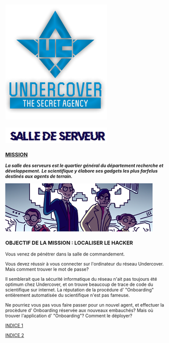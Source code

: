 

# ![img](/assets/undercover.png)

![image-20200824161237115](/assets/image-20200824161237115.png)

### <u>MISSION</u>

***La salle des serveurs est le quartier général du département recherche et développement.*** 
***Le scientifique y élabore ses gadgets les plus farfelus destinés aux agents de terrain.***

![image-20200824161301556](/assets/image-20200824161301556.png)

### OBJECTIF DE LA MISSION : LOCALISER LE HACKER

Vous venez de pénétrer dans la salle de commandement. 

Vous devez réussir à vous connecter sur l'ordinateur du réseau Undercover. Mais comment trouver le mot de passe?

Il semblerait que la sécurité informatique du réseau n'ait pas toujours été optimum chez Undercover, et on trouve beaucoup de trace de code du scientifique sur internet. La réputation de la procédure d' "Onboarding" entièrement automatisée du scientifique n'est pas fameuse.

Ne pourriez vous pas vous faire passer pour un nouvel agent, et effectuer la procèdure d' Onboarding réservée aux nouveaux embauchés? Mais où trouver l'application d' "Onboarding"? Comment le déployer?

[INDICE 1](https://undercovernetwork.github.io/salle-de-serveur/indice1/)

[INDICE 2](https://undercovernetwork.github.io/salle-de-serveur/indice2/)




